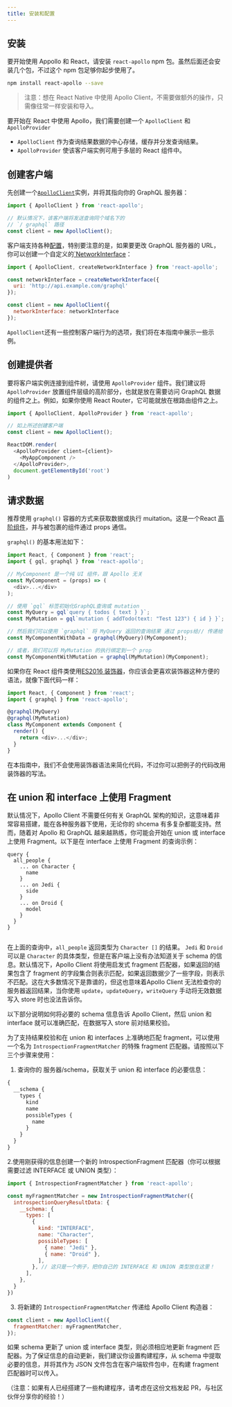 ```yaml
---
title: 安装和配置
---
```

<h2 id="installation">安装</h2>

要开始使用 Appollo 和 React，请安装 `react-apollo` npm 包。虽然后面还会安装几个包，不过这个 npm 包足够你起步使用了。

```bash
npm install react-apollo --save
```

> 注意：想在 React Native 中使用 Apollo Client，不需要做额外的操作，只需像往常一样安装和导入。

要开始在 React 中使用 Apollo，我们需要创建一个 `ApolloClient` 和 `ApolloProvider`

- `ApolloClient` 作为查询结果数据的中心存储，缓存并分发查询结果。
- `ApolloProvider` 使该客户端实例可用于多层的 React 组件中。

<h2 id="creation-client">创建客户端</h2>

先创建一个[`ApolloClient`](http://dev.apollodata.com/core/apollo-client-api.html＃constructor)实例，并将其指向你的 GraphQL 服务器：

```js
import { ApolloClient } from 'react-apollo';

// 默认情况下，该客户端将发送查询同个域名下的
// `/ graphql` 路径
const client = new ApolloClient();
```

客户端支持各种[配置](http://dev.apollodata.com/core/apollo-client-api.html＃构造函数)，特别要注意的是，如果要更改 GraphQL 服务器的 URL，你可以创建一个自定义的[`NetworkInterface](http://dev.apollodata.com/core/apollo-client-api.html#NetworkInterface)：

```js
import { ApolloClient, createNetworkInterface } from 'react-apollo';

const networkInterface = createNetworkInterface({
  uri: 'http://api.example.com/graphql'
});

const client = new ApolloClient({
  networkInterface: networkInterface
});
```

`ApolloClient`还有一些控制客户端行为的选项，我们将在本指南中展示一些示例。

<h2 id="creation-provider">创建提供者</h2>

要将客户端实例连接到组件树，请使用 `ApolloProvider` 组件。我们建议将 `ApolloProvider` 放置组件层级的高阶部分，也就是放在需要访问 GraphQL 数据的组件之上。例如，如果你使用 React Router，它可能就放在根路由组件之上。

```js
import { ApolloClient, ApolloProvider } from 'react-apollo';

// 如上所述创建客户端 
const client = new ApolloClient();

ReactDOM.render(
  <ApolloProvider client={client}>
    <MyAppComponent />
  </ApolloProvider>,
  document.getElementById('root')
)
```

<h2 id="connections-data">请求数据</h2>

推荐使用 `graphql()` 容器的方式来获取数据或执行 muitation。这是一个React [高阶组件](https://facebook.github.io/react/blog/2016/07/13/mixins-considered-harmful.html#subscriptions-and-side-effects)，并与被包裹的组件通过 props 通信。

`graphql()` 的基本用法如下：

```js
import React, { Component } from 'react';
import { gql, graphql } from 'react-apollo';

// MyComponent 是一个纯 UI 组件，跟 Apollo 无关
const MyComponent = (props) => (
  <div>...</div>
);

// 使用 `gql` 标签初始化GraphQL查询或 mutation
const MyQuery = gql`query { todos { text } }`;
const MyMutation = gql`mutation { addTodo(text: "Test 123") { id } }`;

// 然后我们可以使用 `graphql` 将 MyQuery 返回的查询结果 通过 props给// 传递给 MyComponent（随着数据变化而更新）
const MyComponentWithData = graphql(MyQuery)(MyComponent);

// 或者，我们可以将 MyMutation 的执行绑定到一个 prop
const MyComponentWithMutation = graphql(MyMutation)(MyComponent);
```

如果你在 React 组件类使用[ES2016 装饰器](https://medium.com/google-developers/exploring-es7-decorators-76ecb65fb841#.nn723s5u2)，你应该会更喜欢装饰器这种方便的语法，就像下面代码一样：

```js
import React, { Component } from 'react';
import { graphql } from 'react-apollo';

@graphql(MyQuery)
@graphql(MyMutation)
class MyComponent extends Component {
  render() {
    return <div>...</div>;
  }
}
```

在本指南中，我们不会使用装饰器语法来简化代码，不过你可以把例子的代码改用装饰器的写法。


<h2 id="fragment-matcher">在 union 和 interface 上使用 Fragment </h2>

默认情况下，Apollo Client 不需要任何有关 GraphQL 架构的知识，这意味着非常容易搭建，能在各种服务器下使用，无论你的 shcema 有多复杂都能支持。然而，随着对 Apollo 和 GraphQL 越来越熟练，你可能会开始在 union 或 interface 上使用 Fragment。以下是在 interface 上使用 Fragment 的查询示例：

```
query {
  all_people {
    ... on Character {
      name
    }
    ... on Jedi {
      side
    }
    ... on Droid {
      model
    }
  }
}
          
```

在上面的查询中，`all_people` 返回类型为 `Character []` 的结果。 `Jedi` 和 `Droid` 可以是 `Character` 的具体类型，但是在客户端上没有办法知道关于 schema 的信息。默认情况下，Apollo Client 将使用启发式 fragment 匹配器，如果返回的结果包含了 fragment 的字段集合则表示匹配，如果返回数据少了一些字段，则表示不匹配。这在大多数情况下是靠谱的，但这也意味着Apollo Client 无法检查你的服务器返回结果，当你使用 `update`，`updateQuery`，`writeQuery` 手动将无效数据写入 store 时也没法告诉你。

以下部分说明如何将必要的 schema 信息告诉 Apollo Client，然后 union 和 interface 就可以准确匹配，在数据写入 store 前对结果校验。

为了支持结果校验和在 union 和 interfaces 上准确地匹配 fragment，可以使用一个名为 `IntrospectionFragmentMatcher` 的特殊 fragment 匹配器。请按照以下三个步骤来使用：

1. 查询你的 服务器/schema，获取关于 union 和 interface 的必要信息：

```graphql
{
  __schema {
    types {
      kind
      name
      possibleTypes {
        name
      }
    }
  }
}
```

2.使用刚获得的信息创建一个新的 IntrospectionFragment 匹配器（你可以根据需要过滤 INTERFACE 或 UNION 类型）：


```js
import { IntrospectionFragmentMatcher } from 'react-apollo';

const myFragmentMatcher = new IntrospectionFragmentMatcher({
  introspectionQueryResultData: {
    __schema: {
      types: [
        {
          kind: "INTERFACE",
          name: "Character",
          possibleTypes: [
            { name: "Jedi" },
            { name: "Droid" },
          ],
        }, // 这只是一个例子，把你自己的 INTERFACE 和 UNION 类型放在这里！
      ],
    },
  }
})
```

3.  将新建的 `IntrospectionFragmentMatcher` 传递给 Apollo Client 构造器：

```js
const client = new ApolloClient({
  fragmentMatcher: myFragmentMatcher,
});
```

如果 schema 更新了 union 或 interface 类型，则必须相应地更新 fragment 匹配器。为了保证信息的自动更新，我们建议你设置构建程序，从 schema 中提取必要的信息，并将其作为 JSON 文件包含在客户端软件包中，在构建 fragment 匹配器时可以传入。

（注意：如果有人已经搭建了一些构建程序，请考虑在这份文档发起 PR，与社区伙伴分享你的经验！）

